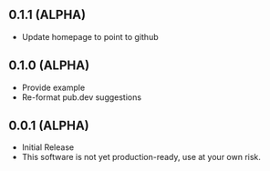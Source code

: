## 0.1.1 (ALPHA)

- Update homepage to point to github
  
## 0.1.0 (ALPHA)

- Provide example
- Re-format pub.dev suggestions

## 0.0.1 (ALPHA)

- Initial Release
- This software is not yet production-ready, use at your own risk.

